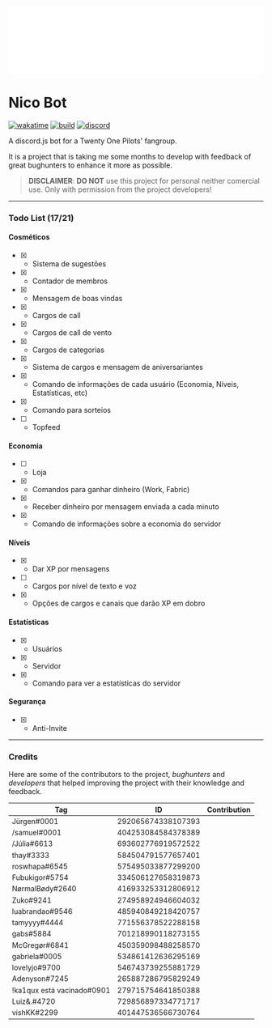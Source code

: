 ![Nico](https://raw.githubusercontent.com/jurgenjacobsen/nico/main/assets/Nico1.png)
# Nico Bot
[![wakatime](https://wakatime.com/badge/github/jurgenjacobsen/nico.svg)](https://wakatime.com/badge/github/jurgenjacobsen/nico)
[![build](https://img.shields.io/github/languages/top/jurgenjacobsen/nico?style=flat-square)](https://github.com/jurgenjacobsen/nico)
[![discord](https://img.shields.io/discord/465938334791893002?color=5865F2&logo=discord&logoColor=white&style=flat-square)](https://discord.gg/f4jkqrdbyh)

A discord.js bot for a Twenty One Pilots' fangroup.

It is a project that is taking me some months to develop with feedback of great bughunters to enhance it more as possible.

> **DISCLAIMER**: **DO NOT** use this project for personal neither comercial use. Only with permission from the project developers!

___
### Todo List (17/21)
#### Cosméticos

- [X] - Sistema de sugestões
- [X] - Contador de membros
- [X] - Mensagem de boas vindas
- [X] - Cargos de call
- [X] - Cargos de call de vento
- [X] - Cargos de categorias
- [X] - Sistema de cargos e mensagem de aniversariantes
- [X] - Comando de informações de cada usuário (Economia, Níveis, Estatísticas, etc)
- [X] - Comando para sorteios
- [ ] - Topfeed

#### Economia

- [ ] - Loja
- [X] - Comandos para ganhar dinheiro (Work, Fabric)
- [X] - Receber dinheiro por mensagem enviada a cada minuto
- [X] - Comando de informações sobre a economia do servidor

#### Níveis

- [X] - Dar XP por mensagens 
- [ ] - Cargos por nível de texto e voz
- [X] - Opções de cargos e canais que darão XP em dobro

#### Estatísticas

- [X] - Usuários
- [X] - Servidor
- [X] - Comando para ver a estatísticas do servidor

#### Segurança
- [X] - Anti-Invite

___

### Credits

Here are some of the contributors to the project, *bughunters* and *developers* that helped improving the project with their knowledge and feedback.

| Tag                        	| ID                 	| Contribution 	|
|----------------------------	|--------------------	|--------------	|
| Jürgen#0001                	| 292065674338107393 	|              	|
| /samuel#0001               	| 404253084584378389 	|              	|
| /Júlia#6613                	| 693602776919572522 	|              	|
| thay#3333                  	| 584504791577657401 	|              	|
| roswhapa#6545              	| 575495033877299200 	|              	|
| Fubukigor#5754             	| 334506127658319873 	|              	|
| NørmalBødy#2640            	| 416933253312806912 	|              	|
| Zuko#9241                  	| 274958924946604032 	|              	|
| luabrandao#9546            	| 485940849218420757 	|              	|
| tamyyyy#4444               	| 771556378522288158 	|              	|
| gabs#5884                  	| 701218990118273155 	|              	|
| McGregør#6841              	| 450359098488258570 	|              	|
| gabriela#0005              	| 534861412636295169 	|              	|
| lovelyjo#9700              	| 546743739255881729 	|              	|
| Adenyson#7245              	| 265887286795829249 	|              	|
| !ka1qux está vacinado#0901 	| 279715754641850388 	|              	|
| Luiz&.#4720                	| 729856897334771717 	|              	|
| vishKK#2299                	| 401447536566730764 	|              	|